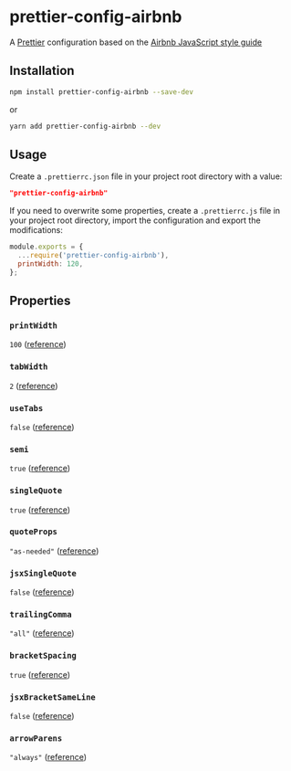 # prettier-config-airbnb

A [Prettier](https://prettier.io) configuration based on the [Airbnb JavaScript style guide](https://github.com/airbnb/javascript)

## Installation

```sh
npm install prettier-config-airbnb --save-dev
```

or

```sh
yarn add prettier-config-airbnb --dev
```

## Usage

Create a `.prettierrc.json` file in your project root directory with a value:

```json
"prettier-config-airbnb"
```

If you need to overwrite some properties, create a `.prettierrc.js` file in your project root directory, import the configuration and export the modifications:

```javascript
module.exports = {
  ...require('prettier-config-airbnb'),
  printWidth: 120,
};
```

## Properties

### `printWidth`

`100` ([reference](https://github.com/airbnb/javascript#whitespace--max-len))

### `tabWidth`

`2` ([reference](https://github.com/airbnb/javascript#whitespace--spaces))

### `useTabs`

`false` ([reference](https://github.com/airbnb/javascript#whitespace--spaces))

### `semi`

`true` ([reference](https://github.com/airbnb/javascript#semicolons--required))

### `singleQuote`

`true` ([reference](https://github.com/airbnb/javascript#strings--quotes))

### `quoteProps`

`"as-needed"` ([reference](https://github.com/airbnb/javascript#objects--quoted-props))

### `jsxSingleQuote`

`false` ([reference](https://github.com/airbnb/javascript/tree/master/react#quotes))

### `trailingComma`

`"all"` ([reference](https://github.com/airbnb/javascript#commas--dangling))

### `bracketSpacing`

`true` ([reference](https://github.com/airbnb/javascript#whitespace--in-braces))

### `jsxBracketSameLine`

`false` ([reference](https://github.com/airbnb/javascript/tree/master/react#alignment))

### `arrowParens`

`"always"` ([reference](https://github.com/airbnb/javascript#arrows--one-arg-parens))
